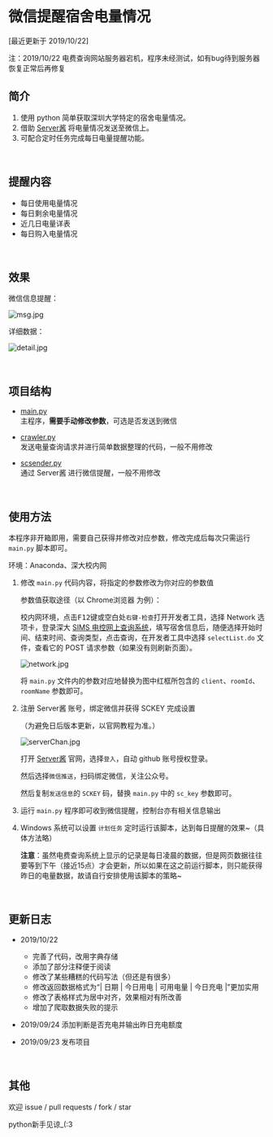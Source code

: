 # 微信提醒宿舍电量情况

[最近更新于 2019/10/22]

注：2019/10/22 电费查询网站服务器宕机，程序未经测试，如有bug待到服务器恢复正常后再修复

## 简介

1. 使用 python 简单获取深圳大学特定的宿舍电量情况。
2. 借助 [Server酱](http://sc.ftqq.com) 将电量情况发送至微信上。
3. 可配合定时任务完成每日电量提醒功能。

<br/>

## 提醒内容

- 每日使用电量情况
- 每日剩余电量情况
- 近几日电量详表
- 每日购入电量情况

<br/>

## 效果

微信信息提醒：

![msg.jpg](https://i.loli.net/2019/10/22/9pOLRsrvIWe5Tqn.jpg)

详细数据：

![detail.jpg](https://i.loli.net/2019/10/22/H2w1zFVvcltLjA6.jpg)

<br/>

## 项目结构

- [main.py](main.py)  
  主程序，**需要手动修改参数**，可选是否发送到微信

- [crawler.py](crawler.py)  
  发送电量查询请求并进行简单数据整理的代码，一般不用修改

- [scsender.py](scsender.py)  
  通过 Server酱 进行微信提醒，一般不用修改

<br/>

## 使用方法

本程序非开箱即用，需要自己获得并修改对应参数，修改完成后每次只需运行 `main.py` 脚本即可。

环境：Anaconda、深大校内网

1. 修改 `main.py` 代码内容，将指定的参数修改为你对应的参数值

    参数值获取途径（以 Chrome浏览器 为例）：

    校内网环境，点击<kbd>F12</kbd>键或空白处`右键-检查`打开开发者工具，选择 Network 选项卡，登录深大 [SIMS 电控网上查询系统](http://192.168.84.3:9090/cgcSims/)，填写宿舍信息后，随便选择开始时间、结束时间、查询类型，点击查询，在开发者工具中选择 `selectList.do` 文件，查看它的 POST 请求参数（如果没有则刷新页面）。

    ![network.jpg](https://ftp.bmp.ovh/imgs/2019/09/2021ada6023d5368.jpg)

    将 `main.py` 文件内的参数对应地替换为图中红框所包含的 `client`、`roomId`、`roomName` 参数即可。

2. 注册 Server酱 账号，绑定微信并获得 SCKEY 完成设置

    （为避免日后版本更新，以官网教程为准。）
    
    ![serverChan.jpg](https://ftp.bmp.ovh/imgs/2019/09/274ff356c8a14998.jpg)
    
    打开 [Server酱](http://sc.ftqq.com/) 官网，选择`登入`，自动 github 账号授权登录。

    然后选择`微信推送`，扫码绑定微信，关注公众号。

    然后复制`发送信息`的 `SCKEY` 码，替换 `main.py` 中的 `sc_key` 参数即可。

3. 运行 `main.py` 程序即可收到微信提醒，控制台亦有相关信息输出

4. Windows 系统可以设置 `计划任务` 定时运行该脚本，达到每日提醒的效果~（具体方法略）

    **注意**：虽然电费查询系统上显示的记录是每日凌晨的数据，但是网页数据往往要等到下午（接近15点）才会更新，所以如果在这之前运行脚本，则只能获得昨日的电量数据，故请自行安排使用该脚本的策略~

<br/>

## 更新日志


- 2019/10/22
  - 完善了代码，改用字典存储
  - 添加了部分注释便于阅读
  - 修改了某些糟糕的代码写法（但还是有很多）
  - 修改返回数据格式为“| 日期 | 今日用电 | 可用电量 | 今日充电 |”更加实用
  - 修改了表格样式为居中对齐，效果相对有所改善
  - 增加了爬取数据失败的提示

- 2019/09/24 添加判断是否充电并输出昨日充电额度

- 2019/09/23 发布项目

<br/>

## 其他

欢迎 issue / pull requests / fork / star

python新手见谅_(:3
